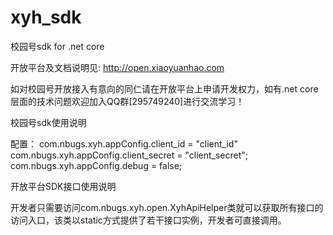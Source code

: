# xyh_sdk
校园号sdk for .net core

开放平台及文档说明见: http://open.xiaoyuanhao.com

如对校园号开放接入有意向的同仁请在开放平台上申请开发权力，如有.net core层面的技术问题欢迎加入QQ群[295749240]进行交流学习！


校园号sdk使用说明

配置：
com.nbugs.xyh.appConfig.client_id = "client_id"
com.nbugs.xyh.appConfig.client_secret = "client_secret";
com.nbugs.xyh.appConfig.debug = false;

开放平台SDK接口使用说明

开发者只需要访问com.nbugs.xyh.open.XyhApiHelper类就可以获取所有接口的访问入口，该类以static方式提供了若干接口实例，开发者可直接调用。